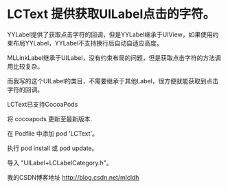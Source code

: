# LCText 提供获取UILabel点击的字符。

YYLabel提供了获取点击字符的回调，但是YYLabel继承于UIView，如果使用约束布局YYLabel，YYLabel不支持换行后自动自适应高度。

MLLinkLabel继承于UILabel，没有约束布局的问题，但是获取点击字符的方法调用比较复杂。

而我写的这个UILabel的类目，不需要继承于其他Label，很方便就能获取到点击字符的回调。

LCText已支持CocoaPods

将 cocoapods 更新至最新版本.

在 Podfile 中添加 pod 'LCText'。

执行 pod install 或 pod update。

导入 "UILabel+LCLabelCategory.h"。

我的CSDN博客地址 http://blog.csdn.net/mlcldh
